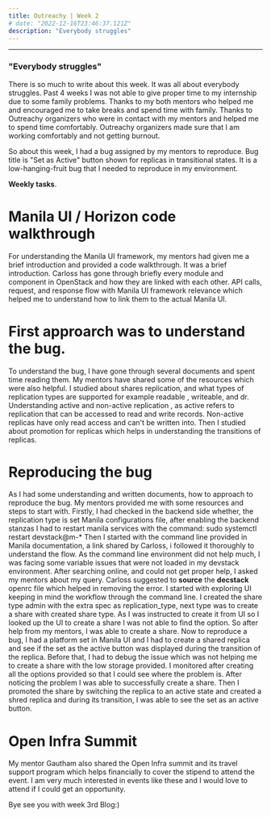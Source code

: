 ```yaml
---
title: Outreachy | Week 2
# date: "2022-12-16T23:46:37.121Z"
description: "Everybody struggles"
---
```


---
### "Everybody struggles"
 There is so much to write about this week. It was all about everybody struggles. Past 4 weeks I was not able to 
 give proper time to my internship due to some family problems. Thanks to my both mentors who helped me and encouraged me 
 to take breaks and spend time with family. Thanks to Outreachy organizers who were in contact with my mentors and helped me 
 to spend time comfortably. Outreachy organizers made sure that I am working comfortably and not getting burnout.

 So about this week, I had a bug assigned by my mentors to reproduce. 
 Bug title is "Set as Active" button shown for replicas in transitional states. It is a low-hanging-fruit bug that I needed to 
 reproduce in my environment.

**Weekly tasks**.

# Manila UI / Horizon code walkthrough 
 For understanding the Manila UI framework, my mentors had given me a brief introduction and provided a code walkthrough. 
 It was a brief introduction. Carloss has gone through briefly every module and component in OpenStack and how they are linked with each other. API calls, request, and response flow with Manila UI framework relevance which helped me to understand how to link them to the actual Manila UI. 

# First approarch was to understand the bug.
To understand the bug, I have gone through several documents and spent time reading them. My mentors have shared some of the resources
 which were also helpful. I studied about shares replication, and what types of replication types are supported for example 
 readable , writeable, and dr. Understanding active and non-active replication , as active refers to replication that can be accessed 
 to read and write records. Non-active replicas have only read access and can't be written into. Then I studied about promotion for replicas which helps in understanding the transitions of replicas.

# Reproducing the bug 
 As I had some understanding and written documents, how to approach to reproduce the bug. My mentors provided me with some resources and steps to start with. Firstly, I had checked in the backend side whether, the replication type is set Manila configurations file, after enabling the backend stanzas I had to restart manila services with the command:
 sudo systemctl restart devstack@m-*
 Then I started with the command line provided in Manila documentation, a link shared by Carloss, i followed it thoroughly to understand the flow.
 As the command line environment did not help much, I was facing some variable issues that were not loaded in my devstack environment.
 After searching online, and could not get proper help, I asked my mentors about my query. Carloss suggested to **source** the **decstack** openrc file which helped in removing the error.
 I started with exploring UI keeping in mind the workflow through the command line. I created the share type admin with the extra spec as replication_type, next type was to create a share with created share type.
 As I was instructed to create it from UI so I looked up the UI to create a share I was not able to find the option. So after help from my mentors, I was able to create a share. Now to reproduce a bug, I had a platform set in Manila UI and I had to create a shared replica and see if the set as the active button was displayed during the transition of the replica.
 Before that, I had to debug the issue which was not helping me to create a share with the low storage provided.
 I monitored after creating all the options provided so that I could see where the problem is. 
 After noticing the problem I was able to successfully create a share.
 Then I promoted the share by switching the replica to an active state and created a shred replica and during its transition, I was able to see the set as an active button.

# Open Infra Summit
My mentor Gautham also shared the Open Infra summit and its travel support program which helps financially to cover the stipend to attend the event. I am very much interested in events like these and I would love to attend if I could get an opportunity.

Bye see you with week 3rd Blog:)

